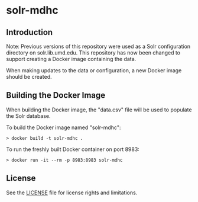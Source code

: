 # solr-mdhc

## Introduction

Note: Previous versions of this repository were used as a Solr configuration
directory on solr.lib.umd.edu. This repository has now been changed to support
creating a Docker image containing the data.

When making updates to the data or configuration, a new Docker image should be
created.

## Building the Docker Image

When building the Docker image, the "data.csv" file will be used to populate the Solr database.

To build the Docker image named "solr-mdhc":

```
> docker build -t solr-mdhc .
```

To run the freshly built Docker container on port 8983:

```
> docker run -it --rm -p 8983:8983 solr-mdhc
```

## License

See the [LICENSE](LICENSE.txt) file for license rights and limitations.
